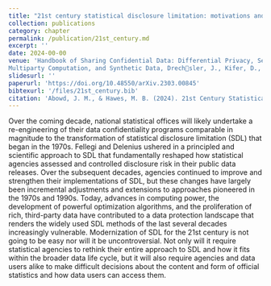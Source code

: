 ```yaml
---
title: "21st century statistical disclosure limitation: motivations and challenges"
collection: publications
category: chapter
permalink: /publication/21st_century.md
excerpt: ''
date: 2024-00-00
venue: 'Handbook of Sharing Confidential Data: Differential Privacy, Secure
Multiparty Computation, and Synthetic Data, Drechsler, J., Kifer, D., Reiter, J., and Slavković, A. (Eds.),  CRC Press'
slidesurl: ''
paperurl: 'https://doi.org/10.48550/arXiv.2303.00845'
bibtexurl: '/files/21st_century.bib'
citation: 'Abowd, J. M., & Hawes, M. B. (2024). 21st Century Statistical Disclosure Limitation: Motivations and Challenges. In Handbook of Sharing Confidential Data (pp. 24-36). Chapman and Hall/CRC.'
---
```


Over the coming decade, national statistical offices will likely undertake a re-engineering of their data confidentiality programs comparable in magnitude to the transformation of statistical disclosure limitation (SDL) that began in the 1970s. Fellegi and Delenius ushered in a principled and scientific approach to SDL that fundamentally reshaped how statistical agencies assessed and controlled disclosure risk in their public data releases. Over the subsequent decades, agencies continued to improve and strengthen their implementations of SDL, but these changes have largely been incremental adjustments and extensions to approaches pioneered in the 1970s and 1990s. Today, advances in computing power, the development of powerful optimization algorithms, and the proliferation of rich, third-party data have contributed to a data protection landscape that renders the widely used SDL methods of the last several decades increasingly vulnerable. Modernization of SDL for the 21st century is not going to be easy nor will it be uncontroversial. Not only will it require statistical agencies to rethink their entire approach to SDL and how it fits within the broader data life cycle, but it will also require agencies and data users alike to make difficult decisions about the content and form of official statistics and how data users can access them.

